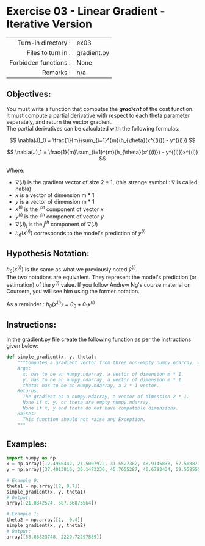 # Exercise 03 - Linear Gradient - Iterative Version

|                         |                    |
| -----------------------:| ------------------ |
|   Turn-in directory :   |  ex03              |
|   Files to turn in :    |  gradient.py       |
|   Forbidden functions : |  None              |
|   Remarks :             |  n/a               |

## Objectives:

You must write a function that computes the *__gradient__* of the cost function.  
It must compute a partial derivative with respect to each theta parameter separately, and return the vector gradient.  
The partial derivatives can be calculated with the following formulas:  

$$
\nabla(J)_0 = \frac{1}{m}\sum_{i=1}^{m}(h_{\theta}(x^{(i)}) - y^{(i)})
$$

$$
\nabla(J)_1 = \frac{1}{m}\sum_{i=1}^{m}(h_{\theta}(x^{(i)}) - y^{(i)})x^{(i)}
$$

Where:  
- $\nabla(J)$ is the gradient vector of size 2 * 1, (this strange symbol : $\nabla$ is called nabla)
- $x$ is a vector of dimension m * 1
- $y$ is a vector of dimension m * 1
- $x^{(i)}$ is the $i^{th}$ component of vector $x$
- $y^{(i)}$ is the $i^{th}$ component of vector $y$
- $\nabla(J)_j$ is the $j^{th}$ component of $\nabla(J)$
- $h_{\theta}(x^{(i)})$ corresponds to the model's prediction of $y^{(i)}$

## Hypothesis Notation:
$h_{\theta}(x^{(i)})$ is the same as what we previously noted $\hat{y}^{(i)}$.  
The two notations are equivalent. They represent the model's prediction (or estimation) of the ${y}^{(i)}$ value. If you follow Andrew Ng's course material on Coursera, you will see him using the former notation.

As a reminder :
$h_{\theta}(x^{(i)}) = \theta_0 + \theta_1x^{(i)}$

## Instructions:
In the gradient.py file create the following function as per the instructions given below:
```python
def simple_gradient(x, y, theta):
    """Computes a gradient vector from three non-empty numpy.ndarray, without any for-loop. The three arrays must have compatible dimensions.
    Args:
      x: has to be an numpy.ndarray, a vector of dimension m * 1.
      y: has to be an numpy.ndarray, a vector of dimension m * 1.
      theta: has to be an numpy.ndarray, a 2 * 1 vector.
    Returns:
      The gradient as a numpy.ndarray, a vector of dimension 2 * 1.
      None if x, y, or theta are empty numpy.ndarray.
      None if x, y and theta do not have compatible dimensions.
    Raises:
      This function should not raise any Exception.
    """
```

## Examples:
```python
import numpy as np
x = np.array([12.4956442, 21.5007972, 31.5527382, 48.9145838, 57.5088733])
y = np.array([37.4013816, 36.1473236, 45.7655287, 46.6793434, 59.5585554])

# Example 0:
theta1 = np.array([2, 0.7])
simple_gradient(x, y, theta1)
# Output:
array([21.0342574, 587.36875564])

# Example 1:
theta2 = np.array([1, -0.4])
simple_gradient(x, y, theta2)
# Output:
array([58.86823748, 2229.72297889])
```